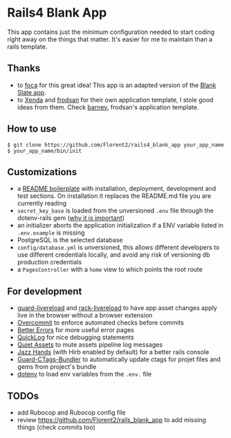 # Rails4 Blank App

This app contains just the minimum configuration needed to start coding right
away on the things that matter. It's easier for me to maintain than a rails
template.

## Thanks

* to [foca](https://github.com/foca) for this great idea! This app is an adapted
version of the [Blank Slate app](https://github.com/foca/blank_slate_rails_app).
* to [Xenda](https://github.com/xenda) and [frodsan](https://github.com/frodsan)
for their own application template, I stole good ideas from them. Check
[barney](https://github.com/frodsan/barney), frodsan's application template.

## How to use

    $ git clone https://github.com/Florent2/rails4_blank_app your_app_name
    $ your_app_name/bin/init

## Customizations

* a [README boilerplate](https://github.com/Florent2/rails4_blank_app/blob/master/README_APP.md) with installation, deployment, development and test sections. On installation it replaces the README.md file you are currently reading
* `secret_key_base` is loaded from the unversioned `.env` file through the dotenv-rails gem ([why it is important](http://robertheaton.com/2013/07/22/how-to-hack-a-rails-app-using-its-secret-token/))
* an initializer aborts the application initialization if a ENV variable listed in `.env.example` is missing
* PostgreSQL is the selected database
* `config/database.yml` is unversioned, this allows different developers to use different credentials locally, and avoid any risk of versioning db production credentials
* a `PagesController` with a `home` view to which points the root route

## For development

* [guard-livereload](https://github.com/guard/guard-livereload) and [rack-livereload](https://github.com/johnbintz/rack-livereload) to have app asset changes apply live in the browser without a browser extension
* [Overcommit](https://github.com/causes/overcommit) to enforce automated checks before commits
* [Better Errors](https://github.com/charliesome/better_errors) for more useful error pages
* [QuickLog](https://github.com/Florent2/quicklog) for nice debugging statements
* [Quiet Assets](https://github.com/evrone/quiet_assets) to mute assets pipeline log messages
* [Jazz Hands](https://github.com/nixme/jazz_hands) (with Hirb enabled by default) for a better rails console
* [Guard-CTags-Bundler](https://github.com/guard/guard-ctags-bundler) to automatically update ctags for projet files and gems from project's bundle
* [dotenv](https://github.com/bkeepers/dotenv) to load env variables from the `.env.` file

## TODOs

* add Rubocop and Rubocop config file
* review https://github.com/Florent2/rails_blank_app to add missing things (check commits too)
